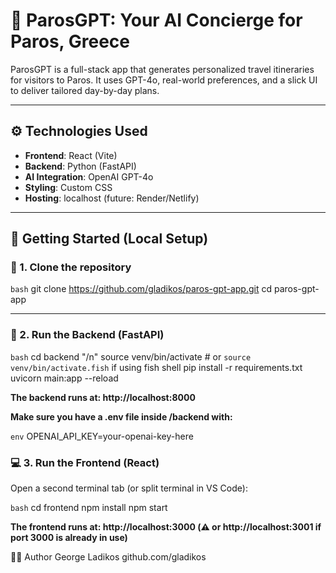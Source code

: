 # 🧭 ParosGPT: Your AI Concierge for Paros, Greece

ParosGPT is a full-stack app that generates personalized travel itineraries for visitors to Paros. It uses GPT-4o, real-world preferences, and a slick UI to deliver tailored day-by-day plans.

---

## ⚙️ Technologies Used

- **Frontend**: React (Vite)
- **Backend**: Python (FastAPI)
- **AI Integration**: OpenAI GPT-4o
- **Styling**: Custom CSS
- **Hosting**: localhost (future: Render/Netlify)

---

## 🚀 Getting Started (Local Setup)

### 🧩 1. Clone the repository

```bash```
git clone https://github.com/gladikos/paros-gpt-app.git
cd paros-gpt-app

---

### 🧠 2. Run the Backend (FastAPI)

```bash```
cd backend "/n"
source venv/bin/activate     # or `source venv/bin/activate.fish` if using fish shell
pip install -r requirements.txt
uvicorn main:app --reload

**The backend runs at: http://localhost:8000**

**Make sure you have a .env file inside /backend with:**

```env```
OPENAI_API_KEY=your-openai-key-here

### 💻 3. Run the Frontend (React)
Open a second terminal tab (or split terminal in VS Code):

```bash```
cd frontend
npm install
npm start

**The frontend runs at: http://localhost:3000 (⚠️ or http://localhost:3001 if port 3000 is already in use)**

👨‍💻 Author
George Ladikos
github.com/gladikos
